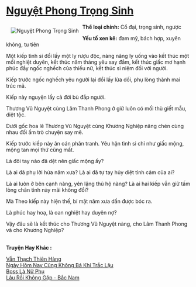 <a href="https://utruyen.com/nguyet-phong-trong-sinh/20943/" title="Nguyệt Phong Trọng Sinh"><h1>Nguyệt Phong Trọng Sinh</h1></a><div style="display:table"><img align="right" style="float: left; padding: 10px;" src="https://utruyen.com/images/story/200x260/nguyet-phong-trong-sinh.jpg" alt="Nguyệt Phong Trọng Sinh"><b>Thể loại chính:</b> Cổ đại, trọng sinh, ngược<p></p><b>Yếu tố xen kẽ:</b> đam mỹ, bách hợp, xuyên không, tu tiên<p></p>Một kiếp tình si đổi lấy một ly rượu độc, nàng nâng ly uống vào kết thúc một mối nghiệt duyên, kết thúc năm tháng yêu say đắm, kết thúc giấc mơ hạnh phúc đầy ngốc nghếch của thiếu nữ, kết thúc si niệm đối với người.<p></p>Kiếp trước ngốc nghếch yêu người lại đổi lấy lừa dối, phụ lòng thành mai trúc mã.<p></p>Kiếp này nguyện lấy cả đời bù đắp người.<p></p>Thương Vũ Nguyệt cùng Lâm Thanh Phong ở giữ luôn có mối thù giết mẫu, diệt tộc.<p></p>Dưới gốc hoa lê Thương Vũ Nguyệt cùng Khương Nghiệp nâng chén cùng nhau đối ẩm trò chuyện say mê.<p></p>Kiếp trước kiếp này ân oán phân tranh. Yêu hận tình si chỉ như giấc mộng, mộng tan mọi thứ cũng mất.<p></p>Là đôi tay nào đã dệt nên giấc mộng ấy?<p></p>Là ai đã phụ lời hứa năm xưa? Là ai đã tự tay hủy diệt tình cảm của ai?<p></p>Là ai luôn ở bên cạnh nàng, yên lặng thủ hộ nàng? Là ai hai kiếp vẫn giữ tấm lòng chân tình này mãi không đổi?<p></p>Mà Theo kiếp này hiện thế, bí mật năm xưa dần được bóc ra.<p></p>Là phúc hay hoạ, là oan nghiệt hay duyên nợ?<p></p>Vậy đâu sẽ là kết thúc cho Thương Vũ Nguyệt nàng, cho Lâm Thanh Phong và cho Khương Nghiệp?</div><p><br><b>Truyện Hay Khác :</b></p><a href="https://utruyen.com/van-thach-thien-hang/21777/" alt="Vẫn Thạch Thiên Hàng">Vẫn Thạch Thiên Hàng</a><br/><a href="https://dammy2019.blogspot.com/2019/11/ngay-hom-nay-cung-khong-ba-khi-trac-lau.html" alt="Ngày Hôm Nay Cũng Không Bá Khí Trắc Lậu">Ngày Hôm Nay Cũng Không Bá Khí Trắc Lậu</a><br/><a href="https://truyenhot2020.wordpress.com/2019/12/11/boss-la-nu-phu/" alt="Boss Là Nữ Phụ">Boss Là Nữ Phụ</a><br/><a href="https://github.com/quanluxury/ngontinh_sac/tree/master/truyenhay/22626/" alt="Lâu Rồi Không Gặp - Bắc Nam">Lâu Rồi Không Gặp - Bắc Nam</a><br/>